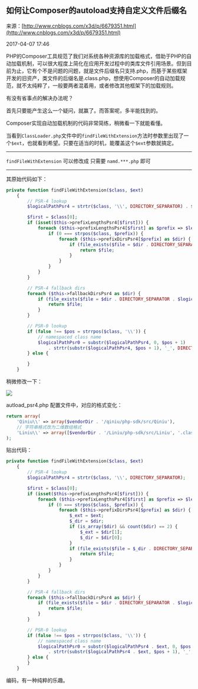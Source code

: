 ## 如何让Composer的autoload支持自定义文件后缀名

来源：[http://www.cnblogs.com/x3d/p/6679351.html](http://www.cnblogs.com/x3d/p/6679351.html)

2017-04-07 17:46

PHP的Composer工具规范了我们对系统各种资源库的加载格式，借助于PHP的自动加载机制，可以很大程度上简化在应用开发过程中的类库文件引用场景。但到目前为止，它有个不是问题的问题，就是文件后缀名只支持.php，而基于某些框架开发的旧资产，类文件的后缀名是.class.php，想使用Composer的自动加载规范，就不太纯粹了，一般要两者混着用，或者修改其他框架下的加载规则。

有没有省事点的解决办法呢？

首先只要能产生这么一个疑问，就赢了。而答案呢，多半能找到的。

Composer实现自动加载机制的代码非常简练，稍微看一下就能看懂。

当看到`ClassLoader.php`文件中的`findFileWithExtension`方法时参数里出现了一个`$ext`，也就看到希望。只要在适当的时机，能覆盖这个`$ext`参数就搞定。

---

`findFileWithExtension` 可以修改成 只需要 `namd.***.php` 即可  



---


其原始代码如下：


```php
private function findFileWithExtension($class, $ext)
    {
        // PSR-4 lookup
        $logicalPathPsr4 = strtr($class, '\\', DIRECTORY_SEPARATOR) . $ext;

        $first = $class[0];
        if (isset($this->prefixLengthsPsr4[$first])) {
            foreach ($this->prefixLengthsPsr4[$first] as $prefix => $length) {
                if (0 === strpos($class, $prefix)) {
                    foreach ($this->prefixDirsPsr4[$prefix] as $dir) {
                        if (file_exists($file = $dir . DIRECTORY_SEPARATOR . substr($logicalPathPsr4, $length))) {
                            return $file;
                        }
                    }
                }
            }
        }

        // PSR-4 fallback dirs
        foreach ($this->fallbackDirsPsr4 as $dir) {
            if (file_exists($file = $dir . DIRECTORY_SEPARATOR . $logicalPathPsr4)) {
                return $file;
            }
        }

        // PSR-0 lookup
        if (false !== $pos = strrpos($class, '\\')) {
            // namespaced class name
            $logicalPathPsr0 = substr($logicalPathPsr4, 0, $pos + 1)
                . strtr(substr($logicalPathPsr4, $pos + 1), '_', DIRECTORY_SEPARATOR);
        } else {

        }
    }
```


稍微修改一下：

![](https://images2015.cnblogs.com/blog/5409/201704/5409-20170407191031144-1329025615.png)

autload_psr4.php 配置文件中，对应的格式变化：


```php
return array(
    'Qiniu\\' => array($vendorDir . '/qiniu/php-sdk/src/Qiniu'),
    // 字符串格式改为二维数组格式
    'Liniu\\' => array([$vendorDir . '/Liniu/php-sdk/src/Liniu', '.class.php']),
);
```


贴出代码：


```php
private function findFileWithExtension($class, $ext)
    {
        // PSR-4 lookup
        $logicalPathPsr4 = strtr($class, '\\', DIRECTORY_SEPARATOR);

        $first = $class[0];
        if (isset($this->prefixLengthsPsr4[$first])) {
            foreach ($this->prefixLengthsPsr4[$first] as $prefix => $length) {
                if (0 === strpos($class, $prefix)) {
                    foreach ($this->prefixDirsPsr4[$prefix] as $dir) {
                        $_ext = $ext;
                        $_dir = $dir;
                        if (is_array($dir) && count($dir) == 2) {
                            $_ext = $dir[1];
                            $_dir = $dir[0];
                        }
                        if (file_exists($file = $_dir . DIRECTORY_SEPARATOR . substr($logicalPathPsr4 . $_ext, $length))) {
                            return $file;
                        }
                    }
                }
            }
        }

        // PSR-4 fallback dirs
        foreach ($this->fallbackDirsPsr4 as $dir) {
            if (file_exists($file = $dir . DIRECTORY_SEPARATOR . $logicalPathPsr4 . $ext)) {
                return $file;
            }
        }

        // PSR-0 lookup
        if (false !== $pos = strrpos($class, '\\')) {
            // namespaced class name
            $logicalPathPsr0 = substr($logicalPathPsr4 . $ext, 0, $pos + 1)
                . strtr(substr($logicalPathPsr4 . $ext, $pos + 1), '_', DIRECTORY_SEPARATOR);
        } else {
        }
    }
```


编码，有一种纯粹的乐趣。
